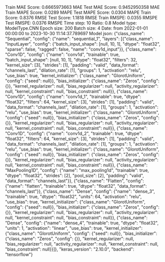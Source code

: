 Train MAE Score: 0.6665973663 MAE
Test MAE Score: 0.9452950358 MAE
Train MAPE Score: 0.0289 MAPE
Test MAPE Score: 0.0304 MAPE
Train Score: 0.8376 RMSE
Test Score: 1.1818 RMSE
Train RMSPE: 0.0355 RMSPE
Test RMSPE: 0.0376 RMSPE
Time step: 10
Ratio: 0.8
Model type: ModelType.CNN
Epoch size: 200
Batch size: 4
Date: from 2022-01-01 00:00:00 to 2023-10-30 11:14:37.789697
Model json: {"class_name": "Sequential", "config": {"name": "sequential_1", "layers": [{"class_name": "InputLayer", "config": {"batch_input_shape": [null, 10, 1], "dtype": "float32", "sparse": false, "ragged": false, "name": "conv1d_input"}}, {"class_name": "Conv1D", "config": {"name": "conv1d", "trainable": true, "batch_input_shape": [null, 10, 1], "dtype": "float32", "filters": 32, "kernel_size": [3], "strides": [1], "padding": "valid", "data_format": "channels_last", "dilation_rate": [1], "groups": 1, "activation": "relu", "use_bias": true, "kernel_initializer": {"class_name": "GlorotUniform", "config": {"seed": null}}, "bias_initializer": {"class_name": "Zeros", "config": {}}, "kernel_regularizer": null, "bias_regularizer": null, "activity_regularizer": null, "kernel_constraint": null, "bias_constraint": null}}, {"class_name": "Conv1D", "config": {"name": "conv1d_1", "trainable": true, "dtype": "float32", "filters": 64, "kernel_size": [3], "strides": [1], "padding": "valid", "data_format": "channels_last", "dilation_rate": [1], "groups": 1, "activation": "relu", "use_bias": true, "kernel_initializer": {"class_name": "GlorotUniform", "config": {"seed": null}}, "bias_initializer": {"class_name": "Zeros", "config": {}}, "kernel_regularizer": null, "bias_regularizer": null, "activity_regularizer": null, "kernel_constraint": null, "bias_constraint": null}}, {"class_name": "Conv1D", "config": {"name": "conv1d_2", "trainable": true, "dtype": "float32", "filters": 64, "kernel_size": [3], "strides": [1], "padding": "valid", "data_format": "channels_last", "dilation_rate": [1], "groups": 1, "activation": "relu", "use_bias": true, "kernel_initializer": {"class_name": "GlorotUniform", "config": {"seed": null}}, "bias_initializer": {"class_name": "Zeros", "config": {}}, "kernel_regularizer": null, "bias_regularizer": null, "activity_regularizer": null, "kernel_constraint": null, "bias_constraint": null}}, {"class_name": "MaxPooling1D", "config": {"name": "max_pooling1d", "trainable": true, "dtype": "float32", "strides": [2], "pool_size": [2], "padding": "valid", "data_format": "channels_last"}}, {"class_name": "Flatten", "config": {"name": "flatten", "trainable": true, "dtype": "float32", "data_format": "channels_last"}}, {"class_name": "Dense", "config": {"name": "dense_3", "trainable": true, "dtype": "float32", "units": 64, "activation": "relu", "use_bias": true, "kernel_initializer": {"class_name": "GlorotUniform", "config": {"seed": null}}, "bias_initializer": {"class_name": "Zeros", "config": {}}, "kernel_regularizer": null, "bias_regularizer": null, "activity_regularizer": null, "kernel_constraint": null, "bias_constraint": null}}, {"class_name": "Dense", "config": {"name": "dense_4", "trainable": true, "dtype": "float32", "units": 1, "activation": "linear", "use_bias": true, "kernel_initializer": {"class_name": "GlorotUniform", "config": {"seed": null}}, "bias_initializer": {"class_name": "Zeros", "config": {}}, "kernel_regularizer": null, "bias_regularizer": null, "activity_regularizer": null, "kernel_constraint": null, "bias_constraint": null}}]}, "keras_version": "2.10.0", "backend": "tensorflow"}